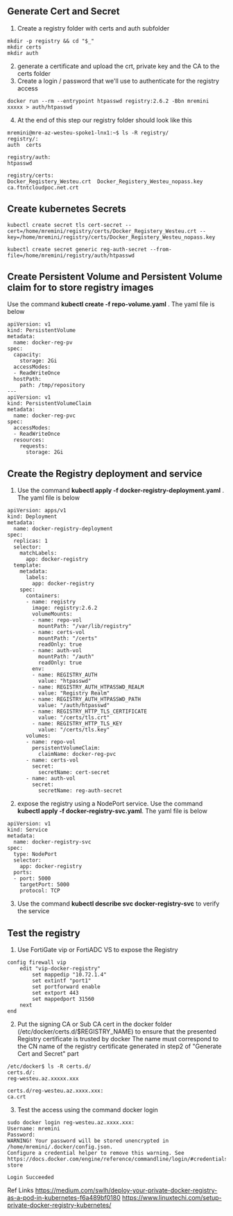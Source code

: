 ## Generate Cert and Secret

1. Create a registry folder with certs and auth subfolder

```
mkdir -p registry && cd "$_"
mkdir certs
mkdir auth
```

2. generate a certificate and upload the crt, private key and the CA to the certs folder
3. Create a login / password that we'll use to authenticate for the registry access 

```
docker run --rm --entrypoint htpasswd registry:2.6.2 -Bbn mremini xxxxx > auth/htpasswd
```

4. At the end of this step our registry folder should look like this

```
mremini@mre-az-westeu-spoke1-lnx1:~$ ls -R registry/
registry/:
auth  certs

registry/auth:
htpasswd

registry/certs:
Docker_Registery_Westeu.crt  Docker_Registery_Westeu_nopass.key  ca.ftntcloudpoc.net.crt

```


## Create kubernetes Secrets

```
kubectl create secret tls cert-secret --cert=/home/mremini/registry/certs/Docker_Registery_Westeu.crt --key=/home/mremini/registry/certs/Docker_Registery_Westeu_nopass.key

kubectl create secret generic reg-auth-secret --from-file=/home/mremini/registry/auth/htpasswd
```

## Create Persistent Volume and Persistent Volume claim for to store registry images
Use the command  **kubectl create -f repo-volume.yaml** . The yaml file is below

```
apiVersion: v1
kind: PersistentVolume
metadata:
  name: docker-reg-pv
spec:
  capacity:
    storage: 2Gi
  accessModes:
  - ReadWriteOnce
  hostPath:
    path: /tmp/repository
---
apiVersion: v1
kind: PersistentVolumeClaim
metadata:
  name: docker-reg-pvc
spec:
  accessModes:
  - ReadWriteOnce
  resources:
    requests:
      storage: 2Gi

```

## Create the Registry deployment and service
1. Use the command  **kubectl apply -f docker-registry-deployment.yaml** . The yaml file is below

```
apiVersion: apps/v1
kind: Deployment
metadata:
  name: docker-registry-deployment
spec:
  replicas: 1
  selector:
    matchLabels:
      app: docker-registry
  template:
    metadata:
      labels:
        app: docker-registry
    spec:
      containers:
      - name: registry
        image: registry:2.6.2
        volumeMounts:
        - name: repo-vol
          mountPath: "/var/lib/registry"
        - name: certs-vol
          mountPath: "/certs"
          readOnly: true
        - name: auth-vol
          mountPath: "/auth"
          readOnly: true
        env:
        - name: REGISTRY_AUTH
          value: "htpasswd"
        - name: REGISTRY_AUTH_HTPASSWD_REALM
          value: "Registry Realm"
        - name: REGISTRY_AUTH_HTPASSWD_PATH
          value: "/auth/htpasswd"
        - name: REGISTRY_HTTP_TLS_CERTIFICATE
          value: "/certs/tls.crt"
        - name: REGISTRY_HTTP_TLS_KEY
          value: "/certs/tls.key"
      volumes:
      - name: repo-vol
        persistentVolumeClaim:
          claimName: docker-reg-pvc
      - name: certs-vol
        secret:
          secretName: cert-secret
      - name: auth-vol
        secret:
          secretName: reg-auth-secret
```

2. expose the registry using a NodePort service.  Use the command **kubectl apply -f docker-registry-svc.yaml**. The yaml file is below
```
apiVersion: v1
kind: Service
metadata:
  name: docker-registry-svc
spec:
  type: NodePort
  selector:
    app: docker-registry
  ports:
  - port: 5000
    targetPort: 5000
    protocol: TCP
```

3. Use the command **kubectl describe svc docker-registry-svc** to verify the service

## Test the registry

1. Use FortiGate vip or FortiADC VS to expose the Registry

```
config firewall vip
    edit "vip-docker-registry"
        set mappedip "10.72.1.4"
        set extintf "port1"
        set portforward enable
        set extport 443
        set mappedport 31560
    next
end
```
2. Put the signing CA or Sub CA cert in the docker folder (/etc/docker/certs.d/$REGISTRY_NAME) to ensure that the presented Registry certificate is trusted by docker
The name must correspond to the CN name of the registry certificate generated in step2 of "Generate Cert and Secret" part

```
/etc/docker$ ls -R certs.d/
certs.d/:
reg-westeu.az.xxxxx.xxx

certs.d/reg-westeu.az.xxxx.xxx:
ca.crt

```

3. Test the access using the command docker login

```
sudo docker login reg-westeu.az.xxxx.xxx:
Username: mremini
Password: 
WARNING! Your password will be stored unencrypted in /home/mremini/.docker/config.json.
Configure a credential helper to remove this warning. See
https://docs.docker.com/engine/reference/commandline/login/#credentials-store

Login Succeeded

```

Ref Links
https://medium.com/swlh/deploy-your-private-docker-registry-as-a-pod-in-kubernetes-f6a489bf0180
https://www.linuxtechi.com/setup-private-docker-registry-kubernetes/
